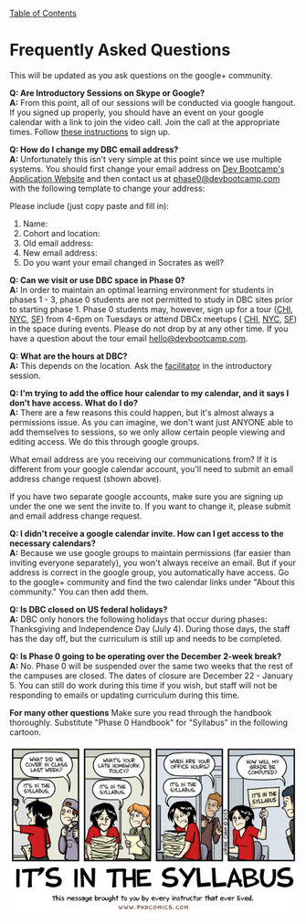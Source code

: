 [Table of Contents](readme.md)

# Frequently Asked Questions
This will be updated as you ask questions on the google+ community. 

**Q: Are Introductory Sessions on Skype or Google?**<br>
**A:** From this point, all of our sessions will be conducted via google hangout. If you signed up properly, you should have an event on your google calendar with a link to join the video call. Join the call at the appropriate times. Follow [these instructions](intro-gps-signup.md) to sign up. 

**Q: How do I change my DBC email address?** <br>
**A:** Unfortunately this isn't very simple at this point since we use multiple systems. You should first change your email address on [Dev Bootcamp's Application Website](http://apply.devbootcamp.com/) and then contact us at phase0@devbootcamp.com with the following template to change your address: 

  Please include (just copy paste and fill in):
  
  1. Name:
  2. Cohort and location:
  3. Old email address:
  4. New email address:
  5. Do you want your email changed in Socrates as well? 

**Q: Can we visit or use DBC space in Phase 0?** <br>
**A:** In order to maintain an optimal learning environment for students in phases 1 - 3, phase 0 students are not permitted to study in DBC sites prior to starting phase 1. Phase 0 students may, however, sign up for a tour ([CHI](http://my.setmore.com/shortBookingPage/0df7e742-ac22-4daf-bb03-7d5519a01fe1), [NYC](http://my.setmore.com/shortBookingPage/64ca252f-bf57-4680-b027-c2ed82bcb493), [SF](http://my.setmore.com/shortBookingPage/df34b42d-2a7d-47d9-8a24-f8bfe36de9f0)) from 4-6pm on Tuesdays or attend DBCx meetups ( [CHI](http://www.meetup.com/Chicago-DevBootcamp-Speaker-Series/), [NYC](http://www.meetup.com/DBCx-NYC/), [SF](http://www.meetup.com/DBCx-SF-Dev-Bootcamp-San-Francisco-Open-Learning/)) in the space during events. Please do not drop by at any other time. If you have a question about the tour email hello@devbootcamp.com. 

**Q: What are the hours at DBC?** <br>
**A:** This depends on the location. Ask the [facilitator](contact-and-support-list.md) in the introductory session.

**Q: I'm trying to add the office hour calendar to my calendar, and it says I don't have access. What do I do?**<br>
**A:** There are a few reasons this could happen, but it's almost always a permissions issue. As you can imagine, we don't want just ANYONE able to add themselves to
sessions, so we only allow certain people viewing and editing access. We do this through google groups. 

What email address are you receiving our communications from? If it is different from your google calendar account, you'll need to submit an email address change request (shown above). 

If you have two separate google accounts, make sure you are signing up under the one we sent the invite to. If you want to change it, please submit and email address change request. 

**Q: I didn't receive a google calendar invite. How can I get access to the necessary calendars?**<br>
**A:** Because we use google groups to maintain permissions (far easier than inviting everyone separately), you won't always receive an email. But if your address is correct in the google group, you automatically have access. Go to the google+ community and find the two calendar links under "About this community." You can then add them. 

**Q: Is DBC closed on US federal holidays?**<br>
**A:** DBC only honors the following holidays that occur during phases: Thanksgiving and Independence Day (July 4). During those days, the staff has the day off, but the curriculum is still up and needs to be completed. 

**Q: Is Phase 0 going to be operating over the December 2-week break?**<br>
**A:** No. Phase 0 will be suspended over the same two weeks that the rest of the campuses are closed. The dates of closure are December 22 - January 5. You can still do work during this time if you wish, but staff will not be responding to emails or updating curriculum during this time. 

**For many other questions**
Make sure you read through the handbook thoroughly. Substitute "Phase 0 Handbook" for "Syllabus" in the following cartoon. 

![syllabus cartoon](imgs/syllabus-cartoon.gif)

